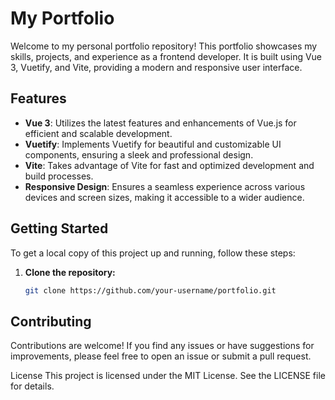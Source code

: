 # My Portfolio

Welcome to my personal portfolio repository! This portfolio showcases my skills, projects, and experience as a frontend developer. It is built using Vue 3, Vuetify, and Vite, providing a modern and responsive user interface.

## Features

- **Vue 3**: Utilizes the latest features and enhancements of Vue.js for efficient and scalable development.
- **Vuetify**: Implements Vuetify for beautiful and customizable UI components, ensuring a sleek and professional design.
- **Vite**: Takes advantage of Vite for fast and optimized development and build processes.
- **Responsive Design**: Ensures a seamless experience across various devices and screen sizes, making it accessible to a wider audience.

## Getting Started

To get a local copy of this project up and running, follow these steps:

1. **Clone the repository:**

   ```bash
   git clone https://github.com/your-username/portfolio.git

## Contributing

Contributions are welcome! If you find any issues or have suggestions for improvements, please feel free to open an issue or submit a pull request.

License
This project is licensed under the MIT License. See the LICENSE file for details.
